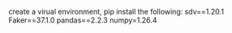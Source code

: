 create a virual environment,
pip install the following:
sdv==1.20.1
Faker==37.1.0
pandas==2.2.3
numpy=1.26.4
